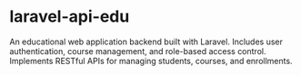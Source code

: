 # laravel-api-edu
 An educational web application backend built with Laravel. Includes user authentication, course management, and role-based access control. Implements RESTful APIs for managing students, courses, and enrollments.
